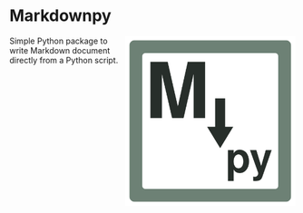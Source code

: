 # Markdownpy

<img align="right" width="300" height="300" src="logo/markdownpy_logo.png">

Simple Python package to write Markdown document directly from a Python script.
